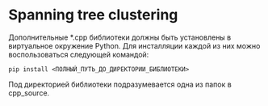 # Spanning tree clustering
Дополнительные *.cpp библиотеки должны быть установлены в виртуальное окружение Python.
Для инсталляции каждой из них можно воспользоваться следующей командой:

	pip install <ПОЛНЫЙ_ПУТЬ_ДО_ДИРЕКТОРИИ_БИБЛИОТЕКИ>
	
Под директорией библиотеки подразумевается одна из папок в cpp_source.
	
